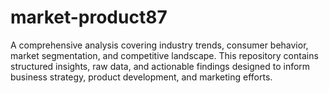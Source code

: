 # market-product87
A comprehensive analysis covering industry trends, consumer behavior, market segmentation, and competitive landscape. This repository contains structured insights, raw data, and actionable findings designed to inform business strategy, product development, and marketing efforts.  
